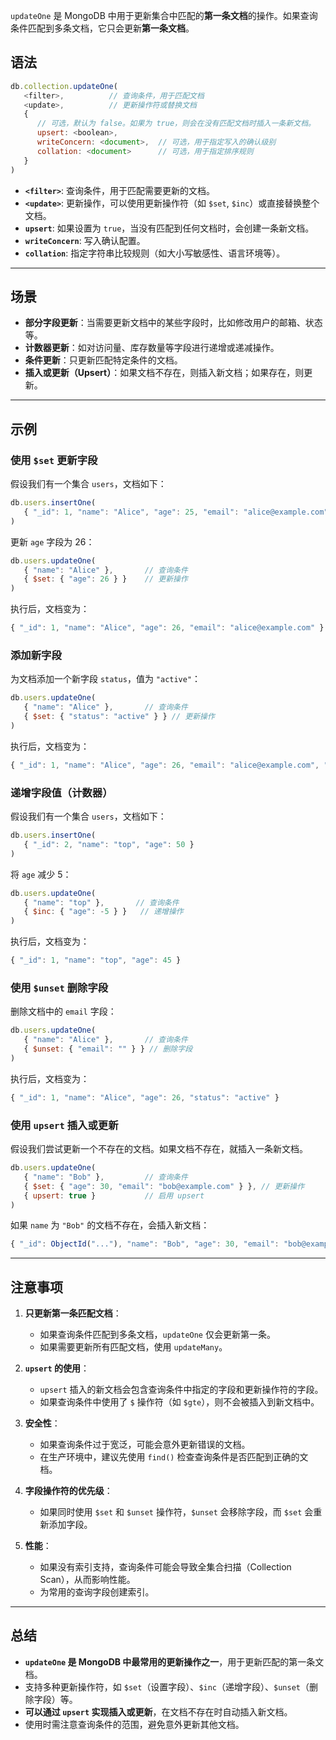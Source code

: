 `updateOne` 是 MongoDB 中用于更新集合中匹配的**第一条文档**的操作。如果查询条件匹配到多条文档，它只会更新**第一条文档**。
## 语法

```javascript
db.collection.updateOne(
   <filter>,          // 查询条件，用于匹配文档
   <update>,          // 更新操作符或替换文档
   {
      // 可选，默认为 false。如果为 true，则会在没有匹配文档时插入一条新文档。
      upsert: <boolean>,    
      writeConcern: <document>,  // 可选，用于指定写入的确认级别
      collation: <document>      // 可选，用于指定排序规则
   }
)
```

- **`<filter>`**: 查询条件，用于匹配需要更新的文档。
- **`<update>`**: 更新操作，可以使用更新操作符（如 `$set`, `$inc`）或直接替换整个文档。
- **`upsert`**: 如果设置为 `true`，当没有匹配到任何文档时，会创建一条新文档。
- **`writeConcern`**: 写入确认配置。
- **`collation`**: 指定字符串比较规则（如大小写敏感性、语言环境等）。

---
## 场景

- **部分字段更新**：当需要更新文档中的某些字段时，比如修改用户的邮箱、状态等。
- **计数器更新**：如对访问量、库存数量等字段进行递增或递减操作。
- **条件更新**：只更新匹配特定条件的文档。
- **插入或更新（Upsert）**：如果文档不存在，则插入新文档；如果存在，则更新。

---
## 示例

### 使用 `$set` 更新字段

假设我们有一个集合 `users`，文档如下：

```javascript
db.users.insertOne(
   { "_id": 1, "name": "Alice", "age": 25, "email": "alice@example.com" }
)
```

更新 `age` 字段为 26：

```javascript
db.users.updateOne(
   { "name": "Alice" },       // 查询条件
   { $set: { "age": 26 } }    // 更新操作
)
```

执行后，文档变为：

```javascript
{ "_id": 1, "name": "Alice", "age": 26, "email": "alice@example.com" }
```

### 添加新字段

为文档添加一个新字段 `status`，值为 `"active"`：

```javascript
db.users.updateOne(
   { "name": "Alice" },       // 查询条件
   { $set: { "status": "active" } } // 更新操作
)
```

执行后，文档变为：

```javascript
{ "_id": 1, "name": "Alice", "age": 26, "email": "alice@example.com", "status": "active" }
```

### 递增字段值（计数器）

假设我们有一个集合 `users`，文档如下：

```javascript
db.users.insertOne(
   { "_id": 2, "name": "top", "age": 50 }
)
```

将 `age` 减少 5：

```javascript
db.users.updateOne(
   { "name": "top" },       // 查询条件
   { $inc: { "age": -5 } }   // 递增操作
)
```

执行后，文档变为：

```javascript
{ "_id": 1, "name": "top", "age": 45 }
```

### 使用 `$unset` 删除字段

删除文档中的 `email` 字段：

```javascript
db.users.updateOne(
   { "name": "Alice" },       // 查询条件
   { $unset: { "email": "" } } // 删除字段
)
```

执行后，文档变为：

```javascript
{ "_id": 1, "name": "Alice", "age": 26, "status": "active" }
```

### 使用 `upsert` 插入或更新

假设我们尝试更新一个不存在的文档。如果文档不存在，就插入一条新文档。

```javascript
db.users.updateOne(
   { "name": "Bob" },         // 查询条件
   { $set: { "age": 30, "email": "bob@example.com" } }, // 更新操作
   { upsert: true }           // 启用 upsert
)
```

如果 `name` 为 `"Bob"` 的文档不存在，会插入新文档：

```javascript
{ "_id": ObjectId("..."), "name": "Bob", "age": 30, "email": "bob@example.com" }
```

---
## 注意事项

1. **只更新第一条匹配文档**：
    
    - 如果查询条件匹配到多条文档，`updateOne` 仅会更新第一条。
    - 如果需要更新所有匹配文档，使用 `updateMany`。
    
1. **`upsert` 的使用**：
    
    - `upsert` 插入的新文档会包含查询条件中指定的字段和更新操作符的字段。
    - 如果查询条件中使用了 `$` 操作符（如 `$gte`），则不会被插入到新文档中。
    
1. **安全性**：
    
    - 如果查询条件过于宽泛，可能会意外更新错误的文档。
    - 在生产环境中，建议先使用 `find()` 检查查询条件是否匹配到正确的文档。
    
1. **字段操作符的优先级**：
    
    - 如果同时使用 `$set` 和 `$unset` 操作符，`$unset` 会移除字段，而 `$set` 会重新添加字段。
    
1. **性能**：
    
    - 如果没有索引支持，查询条件可能会导致全集合扫描（Collection Scan），从而影响性能。
    - 为常用的查询字段创建索引。

---
## 总结

- **`updateOne` 是 MongoDB 中最常用的更新操作之一**，用于更新匹配的第一条文档。
- 支持多种更新操作符，如 `$set`（设置字段）、`$inc`（递增字段）、`$unset`（删除字段）等。
- **可以通过 `upsert` 实现插入或更新**，在文档不存在时自动插入新文档。
- 使用时需注意查询条件的范围，避免意外更新其他文档。








